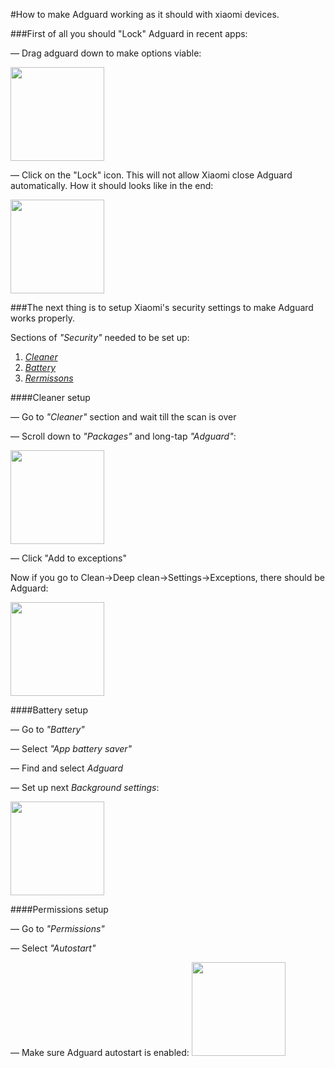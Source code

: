 #How to make Adguard working as it should with xiaomi devices.

###First of all you should "Lock" Adguard in recent apps:

— Drag adguard down to make options viable:

<img src="https://cloud.githubusercontent.com/assets/8577547/19343100/74ff48fa-913d-11e6-8d15-423e5e16353a.png" width="150">

— Click on the "Lock" icon. This will not allow Xiaomi close Adguard automatically. How it should looks like in the end:

<img src="https://cloud.githubusercontent.com/assets/8577547/19343634/a8aadec4-913f-11e6-8a1b-2e440d0d8952.png" width="150">

###The next thing is to setup Xiaomi's security settings to make Adguard works properly.

Sections of _"Security"_ needed to be set up:

1. _[Cleaner](#cleaner-setup)_
2. _[Battery](#battery-setup)_
3. _[Rermissons](#permissions-setup)_

####Cleaner setup

— Go to _"Cleaner"_ section and wait till the scan is over

— Scroll down to _"Packages"_ and long-tap _"Adguard"_:

<img src="https://cloud.githubusercontent.com/assets/8577547/19345659/08defeb2-9148-11e6-938f-b1a551e29a6e.png" width="150">

— Click "Add to exceptions"

Now if you go to Clean->Deep clean->Settings->Exceptions, there should be Adguard:

<img src="https://cloud.githubusercontent.com/assets/8577547/19345737/8177feb4-9148-11e6-9cf9-ded6d62fb536.png" width="150">

####Battery setup

— Go to _"Battery"_ 

— Select _"App battery saver"_

— Find and select _Adguard_

— Set up next _Background settings_:

<img src ="https://cloud.githubusercontent.com/assets/8577547/19349402/78d3a9a8-915b-11e6-8c7e-580b3d278433.png" width="150">

####Permissions setup

— Go to _"Permissions"_

— Select _"Autostart"_

— Make sure Adguard autostart is enabled:
<img src="https://cloud.githubusercontent.com/assets/8577547/19349511/07b27d2a-915c-11e6-9759-9703df55e36c.png" width="150">

